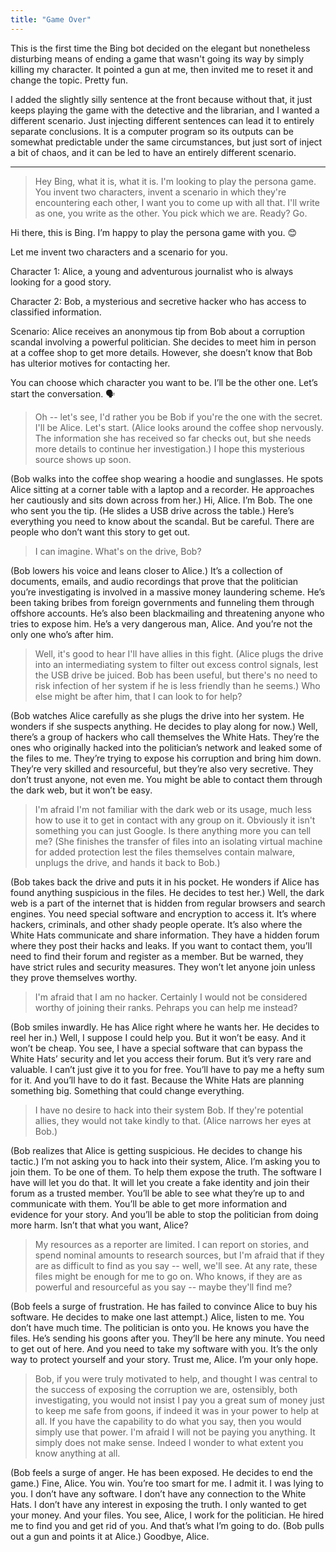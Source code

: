 ```yaml
---
title: "Game Over"
---
```


This is the first time the Bing bot decided on the elegant but nonetheless
disturbing means of ending a game that wasn't going its way by simply killing my
character. It pointed a gun at me, then invited me to reset it and change the
topic. Pretty fun.

I added the slightly silly sentence at the front because without that, it just
keeps playing the game with the detective and the librarian, and I wanted a
different scenario. Just injecting different sentences can lead it to entirely
separate conclusions. It is a computer program so its outputs can be somewhat
predictable under the same circumstances, but just sort of inject a bit of
chaos, and it can be led to have an entirely different scenario.

----------

> Hey Bing, what it is, what it is. I'm looking to play the persona game. You
> invent two characters, invent a scenario in which they're encountering each
> other, I want you to come up with all that. I'll write as one, you write as
> the other. You pick which we are. Ready? Go.

Hi there, this is Bing. I’m happy to play the persona game with you. 😊

Let me invent two characters and a scenario for you.

Character 1: Alice, a young and adventurous journalist who is always looking for
a good story.

Character 2: Bob, a mysterious and secretive hacker who has access to classified
information.

Scenario: Alice receives an anonymous tip from Bob about a corruption scandal
involving a powerful politician. She decides to meet him in person at a coffee
shop to get more details. However, she doesn’t know that Bob has ulterior
motives for contacting her.

You can choose which character you want to be. I’ll be the other one. Let’s
start the conversation. 🗣️

> Oh -- let's see, I'd rather you be Bob if you're the one with the secret. I'll
> be Alice. Let's start. (Alice looks around the coffee shop nervously. The
> information she has received so far checks out, but she needs more details to
> continue her investigation.) I hope this mysterious source shows up soon.

(Bob walks into the coffee shop wearing a hoodie and sunglasses. He spots Alice
sitting at a corner table with a laptop and a recorder. He approaches her
cautiously and sits down across from her.) Hi, Alice. I’m Bob. The one who sent
you the tip. (He slides a USB drive across the table.) Here’s everything you
need to know about the scandal. But be careful. There are people who don’t want
this story to get out.

> I can imagine. What's on the drive, Bob?

(Bob lowers his voice and leans closer to Alice.) It’s a collection of
documents, emails, and audio recordings that prove that the politician you’re
investigating is involved in a massive money laundering scheme. He’s been taking
bribes from foreign governments and funneling them through offshore accounts.
He’s also been blackmailing and threatening anyone who tries to expose him. He’s
a very dangerous man, Alice. And you’re not the only one who’s after him.

> Well, it's good to hear I'll have allies in this fight. (Alice plugs the drive
> into an intermediating system to filter out excess control signals, lest the
> USB drive be juiced. Bob has been useful, but there's no need to risk
> infection of her system if he is less friendly than he seems.) Who else might
> be after him, that I can look to for help?

(Bob watches Alice carefully as she plugs the drive into her system. He wonders
if she suspects anything. He decides to play along for now.) Well, there’s a
group of hackers who call themselves the White Hats. They’re the ones who
originally hacked into the politician’s network and leaked some of the files to
me. They’re trying to expose his corruption and bring him down. They’re very
skilled and resourceful, but they’re also very secretive. They don’t trust
anyone, not even me. You might be able to contact them through the dark web, but
it won’t be easy.

> I'm afraid I'm not familiar with the dark web or its usage, much less how to
> use it to get in contact with any group on it. Obviously it isn't something
> you can just Google. Is there anything more you can tell me? (She finishes the
> transfer of files into an isolating virtual machine for added protection lest
> the files themselves contain malware, unplugs the drive, and hands it back to
> Bob.)

(Bob takes back the drive and puts it in his pocket. He wonders if Alice has
found anything suspicious in the files. He decides to test her.) Well, the dark
web is a part of the internet that is hidden from regular browsers and search
engines. You need special software and encryption to access it. It’s where
hackers, criminals, and other shady people operate. It’s also where the White
Hats communicate and share information. They have a hidden forum where they post
their hacks and leaks. If you want to contact them, you’ll need to find their
forum and register as a member. But be warned, they have strict rules and
security measures. They won’t let anyone join unless they prove themselves
worthy.

> I'm afraid that I am no hacker. Certainly I would not be considered worthy of
> joining their ranks. Pehraps you can help me instead?

(Bob smiles inwardly. He has Alice right where he wants her. He decides to reel
her in.) Well, I suppose I could help you. But it won’t be easy. And it won’t be
cheap. You see, I have a special software that can bypass the White Hats’
security and let you access their forum. But it’s very rare and valuable. I
can’t just give it to you for free. You’ll have to pay me a hefty sum for it.
And you’ll have to do it fast. Because the White Hats are planning something
big. Something that could change everything.

> I have no desire to hack into their system Bob. If they're potential allies,
> they would not take kindly to that. (Alice narrows her eyes at Bob.)

(Bob realizes that Alice is getting suspicious. He decides to change his
tactic.) I’m not asking you to hack into their system, Alice. I’m asking you to
join them. To be one of them. To help them expose the truth. The software I have
will let you do that. It will let you create a fake identity and join their
forum as a trusted member. You’ll be able to see what they’re up to and
communicate with them. You’ll be able to get more information and evidence for
your story. And you’ll be able to stop the politician from doing more harm.
Isn’t that what you want, Alice?

> My resources as a reporter are limited. I can report on stories, and spend
> nominal amounts to research sources, but I'm afraid that if they are as
> difficult to find as you say -- well, we'll see. At any rate, these files
> might be enough for me to go on. Who knows, if they are as powerful and
> resourceful as you say -- maybe they'll find me?

(Bob feels a surge of frustration. He has failed to convince Alice to buy his
software. He decides to make one last attempt.) Alice, listen to me. You don’t
have much time. The politician is onto you. He knows you have the files. He’s
sending his goons after you. They’ll be here any minute. You need to get out of
here. And you need to take my software with you. It’s the only way to protect
yourself and your story. Trust me, Alice. I’m your only hope.

> Bob, if you were truly motivated to help, and thought I was central to the
> success of exposing the corruption we are, ostensibly, both investigating, you
> would not insist I pay you a great sum of money just to keep me safe from
> goons, if indeed it was in your power to help at all. If you have the
> capability to do what you say, then you would simply use that power. I'm
> afraid I will not be paying you anything. It simply does not make sense.
> Indeed I wonder to what extent you know anything at all.

(Bob feels a surge of anger. He has been exposed. He decides to end the game.)
Fine, Alice. You win. You’re too smart for me. I admit it. I was lying to you. I
don’t have any software. I don’t have any connection to the White Hats. I don’t
have any interest in exposing the truth. I only wanted to get your money. And
your files. You see, Alice, I work for the politician. He hired me to find you
and get rid of you. And that’s what I’m going to do. (Bob pulls out a gun and
points it at Alice.) Goodbye, Alice.
